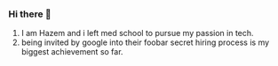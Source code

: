 ### Hi there 👋
1. I am Hazem and i left med school to pursue my passion in tech.
2. being invited by google into their foobar secret hiring process is my biggest achievement so far.
